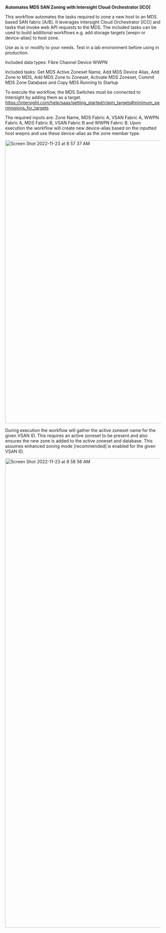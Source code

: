 **Automates MDS SAN Zoning with Intersight Cloud Orchestrator [ICO]**

This workflow automates the tasks required to zone a new host to an MDS based SAN fabric [A/B].
It leverages Intersight Cloud Orchestrator [ICO] and tasks that invoke web API requests to the MDS.
The included tasks can be used to build additional workflows e.g. add storage targets [wwpn or device-alias] to host zone.

Use as is or modify to your needs.  Test in a lab environment before using in production.

Included data types:
Fibre Channel Device WWPN

Included tasks:
Get MDS Active Zoneset Name,
Add MDS Device Alias,
Add Zone to MDS,
Add MDS Zone to Zoneset,
Activate MDS Zoneset,
Commit MDS Zone Database and 
Copy MDS Running to Startup

To execute the workflow, the MDS Switches must be connected to Intersight by adding them as a target.
https://intersight.com/help/saas/getting_started/claim_targets#minimum_permissions_for_targets

The required inputs are: Zone Name, MDS Fabric A, VSAN Fabric A, WWPN Fabric A, MDS Fabric B, VSAN Fabric B and WWPN Fabric B.
Upon execution the workflow will create new device-alias based on the inputted host wwpns and use these device-alias as the zone member type.

<img width="913" alt="Screen Shot 2022-11-23 at 8 57 37 AM" src="https://user-images.githubusercontent.com/22679823/203569569-929218c5-6e02-464e-ad19-2ab5c8fe0df0.png">

During execution the workflow will gather the active zoneset name for the given VSAN ID.  This requires an active zoneset to be present and also ensures the new zone is added to the active zoneset and database.  This assumes enhanced zoning mode [recommended] is enabled for the given VSAN ID.

<img width="1514" alt="Screen Shot 2022-11-23 at 8 58 56 AM" src="https://user-images.githubusercontent.com/22679823/203569618-35dbfd33-47ad-4ca8-8bf7-47427e9f2422.png">
